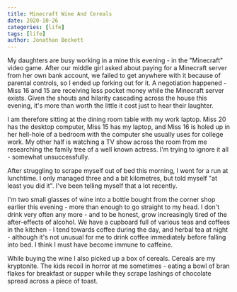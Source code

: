 ```yaml
---
title: Minecraft Wine And Cereals
date: 2020-10-26
categories: [life]
tags: [life]
author: Jonathan Beckett
---
```


My daughters are busy working in a mine this evening - in the "Minecraft" video game. After our middle girl asked about paying for a Minecraft server from her own bank account, we failed to get anywhere with it because of parental controls, so I ended up forking out for it. A negotiation happened - Miss 16 and 15 are receiving less pocket money while the Minecraft server exists. Given the shouts and hilarity cascading across the house this evening, it's more than worth the little it cost just to hear their laughter.

I am therefore sitting at the dining room table with my work laptop. Miss 20 has the desktop computer, Miss 15 has my laptop, and Miss 16 is holed up in her hell-hole of a bedroom with the computer she usually uses for college work. My other half is watching a TV show across the room from me researching the family tree of a well known actress. I'm trying to ignore it all - somewhat unsuccessfully.

After struggling to scrape myself out of bed this morning, I went for a run at lunchtime. I only managed three and a bit kilometres, but told myself "at least you did it". I've been telling myself that a lot recently.

I'm two small glasses of wine into a bottle bought from the corner shop earlier this evening - more than enough to go straight to my head. I don't drink very often any more - and to be honest, grow increasingly tired of the after-effects of alcohol. We have a cupboard full of various teas and coffees in the kitchen - I tend towards coffee during the day, and herbal tea at night - although it's not unusual for me to drink coffee immediately before falling into bed. I think I must have become immune to caffeine.

While buying the wine I also picked up a box of cereals. Cereals are my kryptonite. The kids recoil in horror at me sometimes - eating a bowl of bran flakes for breakfast or supper while they scrape lashings of chocolate spread across a piece of toast.